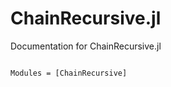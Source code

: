 # ChainRecursive.jl

Documentation for ChainRecursive.jl

```@index
```

```@autodocs
Modules = [ChainRecursive]
```
